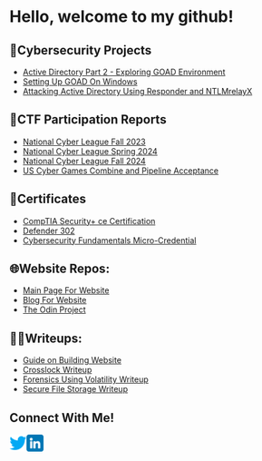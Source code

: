 # Hello, welcome to my github!

## 🤖Cybersecurity Projects
- [Active Directory Part 2 - Exploring GOAD Environment](https://www.kdove.moe/blog/p/active-directory-part-2-exploring-goad-environment/)
- [Setting Up GOAD On Windows](https://www.kdove.moe/blog/p/setting-up-goad-on-windows/)
- [Attacking Active Directory Using Responder and NTLMrelayX](https://www.kdove.moe/blog/p/attacking-active-directory-with-responder-and-ntlmrelayx/)

## 🚩CTF Participation Reports
- [National Cyber League Fall 2023](https://cyberskyline.com/report/YWX051V8AED7 )
- [National Cyber League Spring 2024](http://cyberskyline.com/report/NLKARH35B1H1)
- [National Cyber League Fall 2024](cyberskyline.com/report/FT3XER73D88A)
- [US Cyber Games Combine and Pipeline Acceptance](https://www.uscybergames.com/us-cyber-team)
  
## 📜Certificates
- [CompTIA Security+ ce Certification](https://www.credly.com/badges/ebc6d04b-87ff-4a1d-b06f-ed9d7da5ec3a/public_url)
- [Defender 302](https://www.credential.net/6355f72b-5a6c-43b8-81d5-c640a58a4474)
- [Cybersecurity Fundamentals Micro-Credential](https://www.credly.com/badges/ca4b20fa-0b92-49b9-9286-6215fcf059ae)

## 🌐Website Repos:
- [Main Page For Website](https://github.com/Kd0ve/kd0ve.github.io)
- [Blog For Website](https://github.com/Kd0ve/blog)
- [The Odin Project](https://github.com/Kd0ve/OdinProjects)

## 👩‍💻Writeups:
- [Guide on Building Website](https://www.kdove.moe/blog/p/overview-of-hugo-site-setup/)
- [Crosslock Writeup](https://www.kdove.moe/blog/p/crosslock/)
- [Forensics Using Volatility Writeup](https://www.kdove.moe/blog/p/forensics-using-volatility/)
- [Secure File Storage Writeup](https://www.kdove.moe/blog/p/secure-file-storage/)

## Connect With Me!
[<img align="left" alt="Kdove | LinkedIn" width="30px" src="twitter.png"  />][twitter]
[<img align="left" alt="Kdove | LinkedIn" width="30px" src="linkedin.png" />][linkedin]

[twitter]: https://x.com/kat_ish_
[linkedin]: https://www.linkedin.com/in/katrina-dube-386ba41a8/
